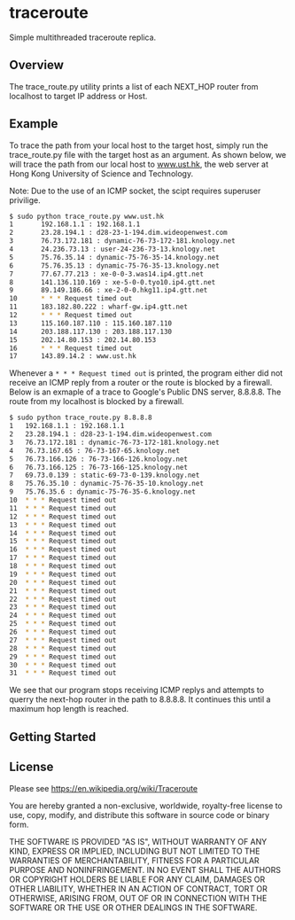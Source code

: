 # traceroute

Simple multithreaded traceroute replica.

## Overview

The trace_route.py utility prints a list of each NEXT_HOP router from localhost to target IP address or Host.

## Example

To trace the path from your local host to the target host, simply run the trace_route.py file with the target host as an argument. As shown below, we will trace the path from our local host to www.ust.hk, the web server at Hong Kong University of Science and Technology.

Note: Due to the use of an ICMP socket, the scipt requires superuser privilige. 

```bash
$ sudo python trace_route.py www.ust.hk
1       192.168.1.1 : 192.168.1.1
2       23.28.194.1 : d28-23-1-194.dim.wideopenwest.com
3       76.73.172.181 : dynamic-76-73-172-181.knology.net
4       24.236.73.13 : user-24-236-73-13.knology.net
5       75.76.35.14 : dynamic-75-76-35-14.knology.net
6       75.76.35.13 : dynamic-75-76-35-13.knology.net
7       77.67.77.213 : xe-0-0-3.was14.ip4.gtt.net
8       141.136.110.169 : xe-5-0-0.tyo10.ip4.gtt.net
9       89.149.186.66 : xe-2-0-0.hkg11.ip4.gtt.net
10      * * * Request timed out
11      183.182.80.222 : wharf-gw.ip4.gtt.net
12      * * * Request timed out
13      115.160.187.110 : 115.160.187.110
14      203.188.117.130 : 203.188.117.130
15      202.14.80.153 : 202.14.80.153
16      * * * Request timed out
17      143.89.14.2 : www.ust.hk
```

Whenever a ```* * * Request timed out``` is printed, the program either did not receive an ICMP reply from a router or the route is blocked by a firewall. Below is an exmaple of a trace to Google's Public DNS server, 8.8.8.8. The route from my localhost is blocked by a firewall. 

```bash
$ sudo python trace_route.py 8.8.8.8
1	192.168.1.1 : 192.168.1.1
2	23.28.194.1 : d28-23-1-194.dim.wideopenwest.com
3	76.73.172.181 : dynamic-76-73-172-181.knology.net
4	76.73.167.65 : 76-73-167-65.knology.net
5	76.73.166.126 : 76-73-166-126.knology.net
6	76.73.166.125 : 76-73-166-125.knology.net
7	69.73.0.139 : static-69-73-0-139.knology.net
8	75.76.35.10 : dynamic-75-76-35-10.knology.net
9	75.76.35.6 : dynamic-75-76-35-6.knology.net
10	* * * Request timed out
11	* * * Request timed out
12	* * * Request timed out
13	* * * Request timed out
14	* * * Request timed out
15	* * * Request timed out
16	* * * Request timed out
17	* * * Request timed out
18	* * * Request timed out
19	* * * Request timed out
20	* * * Request timed out
21	* * * Request timed out
22	* * * Request timed out
23	* * * Request timed out
24	* * * Request timed out
25	* * * Request timed out
26	* * * Request timed out
27	* * * Request timed out
28	* * * Request timed out
29	* * * Request timed out
30	* * * Request timed out
31	* * * Request timed out
```

We see that our program stops receiving ICMP replys and attempts to querry the next-hop router in the path to 8.8.8.8. It continues this until a maximum hop length is reached. 


## Getting Started




## License

Please see https://en.wikipedia.org/wiki/Traceroute

You are hereby granted a non-exclusive, worldwide, royalty-free license to use, copy, modify, and distribute this software in source code or binary form.

THE SOFTWARE IS PROVIDED "AS IS", WITHOUT WARRANTY OF ANY KIND, EXPRESS OR IMPLIED, INCLUDING BUT NOT LIMITED TO THE WARRANTIES OF MERCHANTABILITY, FITNESS FOR A PARTICULAR PURPOSE AND NONINFRINGEMENT. IN NO EVENT SHALL THE AUTHORS OR COPYRIGHT HOLDERS BE LIABLE FOR ANY CLAIM, DAMAGES OR OTHER LIABILITY, WHETHER IN AN ACTION OF CONTRACT, TORT OR OTHERWISE, ARISING FROM, OUT OF OR IN CONNECTION WITH THE SOFTWARE OR THE USE OR OTHER DEALINGS IN THE SOFTWARE.
